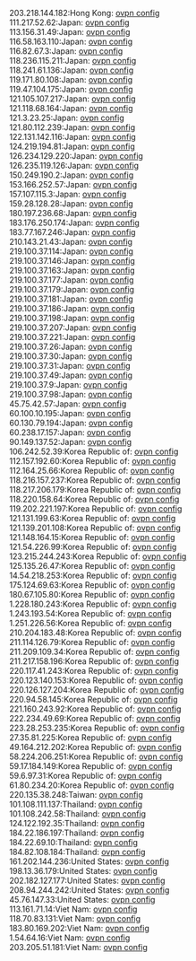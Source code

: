 203.218.144.182:Hong Kong: [ovpn config](vpn/203_218_144_182.ovpn)  
111.217.52.62:Japan: [ovpn config](vpn/111_217_52_62.ovpn)  
113.156.31.49:Japan: [ovpn config](vpn/113_156_31_49.ovpn)  
116.58.163.110:Japan: [ovpn config](vpn/116_58_163_110.ovpn)  
116.82.67.3:Japan: [ovpn config](vpn/116_82_67_3.ovpn)  
118.236.115.211:Japan: [ovpn config](vpn/118_236_115_211.ovpn)  
118.241.61.136:Japan: [ovpn config](vpn/118_241_61_136.ovpn)  
119.171.80.108:Japan: [ovpn config](vpn/119_171_80_108.ovpn)  
119.47.104.175:Japan: [ovpn config](vpn/119_47_104_175.ovpn)  
121.105.107.217:Japan: [ovpn config](vpn/121_105_107_217.ovpn)  
121.118.68.164:Japan: [ovpn config](vpn/121_118_68_164.ovpn)  
121.3.23.25:Japan: [ovpn config](vpn/121_3_23_25.ovpn)  
121.80.112.239:Japan: [ovpn config](vpn/121_80_112_239.ovpn)  
122.131.142.116:Japan: [ovpn config](vpn/122_131_142_116.ovpn)  
124.219.194.81:Japan: [ovpn config](vpn/124_219_194_81.ovpn)  
126.234.129.220:Japan: [ovpn config](vpn/126_234_129_220.ovpn)  
126.235.119.126:Japan: [ovpn config](vpn/126_235_119_126.ovpn)  
150.249.190.2:Japan: [ovpn config](vpn/150_249_190_2.ovpn)  
153.166.252.57:Japan: [ovpn config](vpn/153_166_252_57.ovpn)  
157.107.115.3:Japan: [ovpn config](vpn/157_107_115_3.ovpn)  
159.28.128.28:Japan: [ovpn config](vpn/159_28_128_28.ovpn)  
180.197.236.68:Japan: [ovpn config](vpn/180_197_236_68.ovpn)  
183.176.250.174:Japan: [ovpn config](vpn/183_176_250_174.ovpn)  
183.77.167.246:Japan: [ovpn config](vpn/183_77_167_246.ovpn)  
210.143.21.43:Japan: [ovpn config](vpn/210_143_21_43.ovpn)  
219.100.37.114:Japan: [ovpn config](vpn/219_100_37_114.ovpn)  
219.100.37.146:Japan: [ovpn config](vpn/219_100_37_146.ovpn)  
219.100.37.163:Japan: [ovpn config](vpn/219_100_37_163.ovpn)  
219.100.37.177:Japan: [ovpn config](vpn/219_100_37_177.ovpn)  
219.100.37.179:Japan: [ovpn config](vpn/219_100_37_179.ovpn)  
219.100.37.181:Japan: [ovpn config](vpn/219_100_37_181.ovpn)  
219.100.37.186:Japan: [ovpn config](vpn/219_100_37_186.ovpn)  
219.100.37.198:Japan: [ovpn config](vpn/219_100_37_198.ovpn)  
219.100.37.207:Japan: [ovpn config](vpn/219_100_37_207.ovpn)  
219.100.37.221:Japan: [ovpn config](vpn/219_100_37_221.ovpn)  
219.100.37.26:Japan: [ovpn config](vpn/219_100_37_26.ovpn)  
219.100.37.30:Japan: [ovpn config](vpn/219_100_37_30.ovpn)  
219.100.37.31:Japan: [ovpn config](vpn/219_100_37_31.ovpn)  
219.100.37.49:Japan: [ovpn config](vpn/219_100_37_49.ovpn)  
219.100.37.9:Japan: [ovpn config](vpn/219_100_37_9.ovpn)  
219.100.37.98:Japan: [ovpn config](vpn/219_100_37_98.ovpn)  
45.75.42.57:Japan: [ovpn config](vpn/45_75_42_57.ovpn)  
60.100.10.195:Japan: [ovpn config](vpn/60_100_10_195.ovpn)  
60.130.79.194:Japan: [ovpn config](vpn/60_130_79_194.ovpn)  
60.238.17.157:Japan: [ovpn config](vpn/60_238_17_157.ovpn)  
90.149.137.52:Japan: [ovpn config](vpn/90_149_137_52.ovpn)  
106.242.52.39:Korea Republic of: [ovpn config](vpn/106_242_52_39.ovpn)  
112.157.192.60:Korea Republic of: [ovpn config](vpn/112_157_192_60.ovpn)  
112.164.25.66:Korea Republic of: [ovpn config](vpn/112_164_25_66.ovpn)  
118.216.157.237:Korea Republic of: [ovpn config](vpn/118_216_157_237.ovpn)  
118.217.206.179:Korea Republic of: [ovpn config](vpn/118_217_206_179.ovpn)  
118.220.158.64:Korea Republic of: [ovpn config](vpn/118_220_158_64.ovpn)  
119.202.221.197:Korea Republic of: [ovpn config](vpn/119_202_221_197.ovpn)  
121.131.199.63:Korea Republic of: [ovpn config](vpn/121_131_199_63.ovpn)  
121.139.201.108:Korea Republic of: [ovpn config](vpn/121_139_201_108.ovpn)  
121.148.164.15:Korea Republic of: [ovpn config](vpn/121_148_164_15.ovpn)  
121.54.226.99:Korea Republic of: [ovpn config](vpn/121_54_226_99.ovpn)  
123.215.244.243:Korea Republic of: [ovpn config](vpn/123_215_244_243.ovpn)  
125.135.26.47:Korea Republic of: [ovpn config](vpn/125_135_26_47.ovpn)  
14.54.218.253:Korea Republic of: [ovpn config](vpn/14_54_218_253.ovpn)  
175.124.69.63:Korea Republic of: [ovpn config](vpn/175_124_69_63.ovpn)  
180.67.105.80:Korea Republic of: [ovpn config](vpn/180_67_105_80.ovpn)  
1.228.180.243:Korea Republic of: [ovpn config](vpn/1_228_180_243.ovpn)  
1.243.193.54:Korea Republic of: [ovpn config](vpn/1_243_193_54.ovpn)  
1.251.226.56:Korea Republic of: [ovpn config](vpn/1_251_226_56.ovpn)  
210.204.183.48:Korea Republic of: [ovpn config](vpn/210_204_183_48.ovpn)  
211.114.126.79:Korea Republic of: [ovpn config](vpn/211_114_126_79.ovpn)  
211.209.109.34:Korea Republic of: [ovpn config](vpn/211_209_109_34.ovpn)  
211.217.158.196:Korea Republic of: [ovpn config](vpn/211_217_158_196.ovpn)  
220.117.41.243:Korea Republic of: [ovpn config](vpn/220_117_41_243.ovpn)  
220.123.140.153:Korea Republic of: [ovpn config](vpn/220_123_140_153.ovpn)  
220.126.127.204:Korea Republic of: [ovpn config](vpn/220_126_127_204.ovpn)  
220.94.58.145:Korea Republic of: [ovpn config](vpn/220_94_58_145.ovpn)  
221.160.243.92:Korea Republic of: [ovpn config](vpn/221_160_243_92.ovpn)  
222.234.49.69:Korea Republic of: [ovpn config](vpn/222_234_49_69.ovpn)  
223.28.253.235:Korea Republic of: [ovpn config](vpn/223_28_253_235.ovpn)  
27.35.81.225:Korea Republic of: [ovpn config](vpn/27_35_81_225.ovpn)  
49.164.212.202:Korea Republic of: [ovpn config](vpn/49_164_212_202.ovpn)  
58.224.206.251:Korea Republic of: [ovpn config](vpn/58_224_206_251.ovpn)  
59.17.184.149:Korea Republic of: [ovpn config](vpn/59_17_184_149.ovpn)  
59.6.97.31:Korea Republic of: [ovpn config](vpn/59_6_97_31.ovpn)  
61.80.234.20:Korea Republic of: [ovpn config](vpn/61_80_234_20.ovpn)  
220.135.38.248:Taiwan: [ovpn config](vpn/220_135_38_248.ovpn)  
101.108.111.137:Thailand: [ovpn config](vpn/101_108_111_137.ovpn)  
101.108.242.58:Thailand: [ovpn config](vpn/101_108_242_58.ovpn)  
124.122.192.35:Thailand: [ovpn config](vpn/124_122_192_35.ovpn)  
184.22.186.197:Thailand: [ovpn config](vpn/184_22_186_197.ovpn)  
184.22.69.10:Thailand: [ovpn config](vpn/184_22_69_10.ovpn)  
184.82.108.184:Thailand: [ovpn config](vpn/184_82_108_184.ovpn)  
161.202.144.236:United States: [ovpn config](vpn/161_202_144_236.ovpn)  
198.13.36.179:United States: [ovpn config](vpn/198_13_36_179.ovpn)  
202.182.127.177:United States: [ovpn config](vpn/202_182_127_177.ovpn)  
208.94.244.242:United States: [ovpn config](vpn/208_94_244_242.ovpn)  
45.76.147.33:United States: [ovpn config](vpn/45_76_147_33.ovpn)  
113.161.71.14:Viet Nam: [ovpn config](vpn/113_161_71_14.ovpn)  
118.70.83.131:Viet Nam: [ovpn config](vpn/118_70_83_131.ovpn)  
183.80.169.202:Viet Nam: [ovpn config](vpn/183_80_169_202.ovpn)  
1.54.64.16:Viet Nam: [ovpn config](vpn/1_54_64_16.ovpn)  
203.205.51.181:Viet Nam: [ovpn config](vpn/203_205_51_181.ovpn)  
